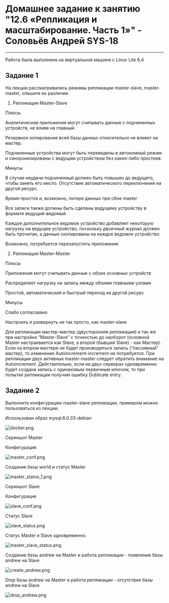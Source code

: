 
# Домашнее задание к занятию "12.6 «Репликация и масштабирование. Часть 1»" - Соловьёв Андрей SYS-18

---

Работа была выполнена на виртуальной машине с Linux Lite 6.4 



## Задание 1


На лекции рассматривались режимы репликации master-slave, master-master, опишите их различия.


1. Репликация Master-Slave

Плюсы

Аналитические приложения могут считывать данные с подчиненных устройств, не влияя на главный.

Резервное копирование всей базы данных относительно не влияет на мастер.

Подчиненные устройства могут быть переведены в автономный режим и синхронизированы с ведущим устройством без каких-либо простоев.

Минусы

В случае неудачи подчиненный должен быть повышен до ведущего, чтобы занять его место. Отсутствие автоматического переключения на другой ресурс.

Время простоя и, возможно, потеря данных при сбое master

Все записи также должны быть сделаны ведущему устройству в формате ведущий-ведомый

Каждое дополнительное ведомое устройство добавляет некоторую нагрузку на ведущее устройство, поскольку двоичный журнал должен быть прочитан, а данные скопированы на каждое ведомое устройство

Возможно, потребуется перезапустить приложение

2. Репликация Master-Master

Плюсы

Приложения могут считывать данные с обоих основных устройств

Распределяет нагрузку на запись между обоими главными узлами

Простой, автоматический и быстрый переход на другой ресурс

Минусы

Слабо согласовано

Настроить и развернуть не так просто, как master-slave

Для репликации мастер-мастер (двусторонняя репликация) и так же при настройки “Master-Slave” с точностью до наоборот (основной Master настраивается как Slave, а второй (бывший Slave) - как Мастер). Если на втором мастере не будет производиться запись (”пассивный” мастер), то изменение Autoincrement-increment не потребуется. При репликации двух активных master-master следует обратить внимание на Autoincrement. Действительно, если на двух серверах одновременно будет создана запись с одинаковым первичным ключом, то при попытке репликации получим ошибку Dublicate entry.

## Задание 2

Выполните конфигурацию master-slave репликации, примером можно пользоваться из лекции.

Использован образ mysql:8.0.33-debian

![docker.png](https://github.com/Andrewsolo1969/12-6-hw/blob/main//img/docker.png)


Скриншот Master

Конфигурация

![master_conf.png](https://github.com/Andrewsolo1969/12-6-hw/blob/main//img/master_conf.png)


Создание базы world и статус Master

![master_status_1.png](https://github.com/Andrewsolo1969/12-6-hw/blob/main//img/master_status_1.png)

Скриншот Slave

Конфигурация

![slave_conf.png](https://github.com/Andrewsolo1969/12-6-hw/blob/main//img/slave_conf.png)

Статус Slave

![slave_status.png](https://github.com/Andrewsolo1969/12-6-hw/blob/main//img/slave_status.png)


Статус Master и Slave одновременно.

![master_slave_status.png](https://github.com/Andrewsolo1969/12-6-hw/blob/main//img/master_slave_status.png)


Создание базы andrew на Master и работа репликации - появление базы andrew на Slave

![create_andrew.png](https://github.com/Andrewsolo1969/12-6-hw/blob/main//img/create_andrew.png)


Drop базы andrew на Master и работа репликации - отсутствие базы andrew на Slave

![drop_andrew.png](https://github.com/Andrewsolo1969/12-6-hw/blob/main//img/drop_andrew.png)

